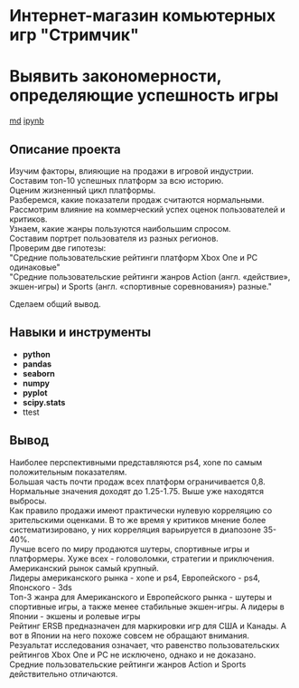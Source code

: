 # Интернет-магазин комьютерных игр "Стримчик"
# Выявить закономерности, определяющие успешность игры

[md](https://github.com/MironRodionoff/yandex_practicum/edit/main/Project_04/README.md)    [ipynb](https://github.com/MironRodionoff/yandex_practicum/blob/main/Project_04/Project_04.ipynb)

## Описание проекта
Изучим факторы, влияющие на продажи в игровой индустрии.  
Составим топ-10 успешных платформ за всю историю.  
Оценим жизненный цикл платформы.  
Разберемся, какие показатели продаж считаются нормальными.  
Рассмотрим влияние на коммерческий успех оценок пользователей и критиков.  
Узнаем, какие жанры пользуются наибольшим спросом.  
Составим портрет пользователя из разных регионов.  
Проверим две гипотезы:  
  "Средние пользовательские рейтинги платформ Xbox One и PC одинаковые"  
  "Средние пользовательские рейтинги жанров Action (англ. «действие», экшен-игры) и Sports (англ. «спортивные соревнования») разные."  
  
Сделаем общий вывод.

## Навыки и инструменты

- **python**
- **pandas**
- **seaborn**
- **numpy**
- **pyplot**
- **scipy.stats**
- ttest

## Вывод

Наиболее перспективными представляются ps4, xone по самым положительным показателям.  
Большая часть почти продаж всех платформ ограничивается 0,8. Нормальные значения доходят до 1.25-1.75. Выше уже находятся выбросы.  
Как правило продажи имеют практически нулевую корреляцию со зрительскими оценками. В то же время у критиков мнение более систематизировано, у них корреляция варьируется в диапозоне 35-40%.  
Лучше всего по миру продаются шутеры, спортивные игры и платформеры. Хуже всех - головоломки, стратегии и приключения.  
Американский рынок самый крупный.  
Лидеры американского рынка - xone и ps4, Европейского - ps4, Японского - 3ds  
Топ-3 жанра для Американского и Европейского рынка - шутеры и спортивные игры, а также менее стабильные экшен-игры. А лидеры в Японии - экшены и ролевые игры  
Рейтинг ERSB предназначен для маркировки игр для США и Канады. А вот в Японии на него похоже совсем не обращают внимания.  
Резуальтат исследования означает, что равенство пользовательских рейтингов Xbox One и PC не исключено, однако и не доказано.  
Средние пользовательские рейтинги жанров Action и Sports действительно отличаются.  
